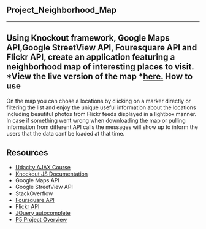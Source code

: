 ## Project_Neighborhood_Map
--------------------------
Using Knockout framework, Google Maps API,Google StreetView API, Fouresquare API and Flickr API, create an application featuring a neighborhood map of interesting places to visit. 
*View the live version of the map *[here.](http://aleksandra11.github.io/Project_Neighborhood_map/)
How to use
----------------------------
On the map you can chose a locations by clicking on a marker directly or filtering the list and enjoy the unique useful information about the locations including beautiful photos from Flickr feeds displayed in a lightbox manner.
In case if something went wrong when downloading the map or pulling information from different API calls the messages will show up to inform the users that the data cant'be loaded at that time.

Resources
----------------------------
* [Udacity AJAX Course](http://udacity.com)
* [Knockout JS Documentation](http://knockoutjs.com/documentation/visible-binding.html)
* Google Maps API
* Google StreetView API
* StackOverflow
* [Foursquare API](https://developer.foursquare.com/)
* [Flickr API](https://www.flickr.com/services/feeds/docs/photos_public/)
* [JQuery autocomplete](http://www.tutorialspoint.com/jqueryui/jqueryui_autocomplete.htm)
* [P5 Project Overview](https://github.com/udacity/fend-office-hours/tree/master/Javascript%20Design%20Patterns/P5%20Project%20Overview?mkt_tok=3RkMMJWWfF9wsRojuKzJZKXonjHpfsX87uUrXaK%2FlMI%2F0ER3fOvrPUfGjI4HS8BjI%2BSLDwEYGJlv6SgFTLHGMbdlwLgJWBg%3D)
